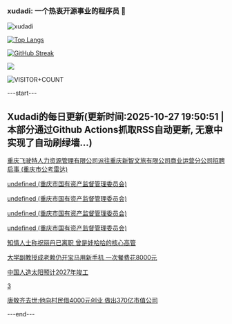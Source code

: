 ### xudadi: 一个热衷开源事业的程序员 👋

![xudadi](https://github-readme-stats-git-masterorgs-github-readme-stats-team.vercel.app/api?username=xudadi)

[![Top Langs](https://github-readme-stats.vercel.app/api/top-langs/?username=xudadi)](https://github.com/anuraghazra/github-readme-stats)

[![GitHub Streak](https://streak-stats.demolab.com?user=xudadi&locale=zh_Hans)](https://git.io/streak-stats)

![](https://raw.githubusercontent.com/xudadi/xudadi/main/assets/github-contribution-grid-snake.svg)

![VISITOR+COUNT](https://komarev.com/ghpvc/?username=xudadi&label=VISITOR+COUNT)


---start---

## Xudadi的每日更新(更新时间:2025-10-27 19:50:51 | 本部分通过Github Actions抓取RSS自动更新, 无意中实现了自动刷绿墙...)

[重庆飞驶特人力资源管理有限公司派往重庆新智文旅有限公司商业运营分公司招聘启事 (重庆市公考雷达)](https://www.gongkaoleida.com/article/2663912)

[undefined (重庆市国有资产监督管理委员会)](https://dadilab.github.io/feeds/all.xml)

[undefined (重庆市国有资产监督管理委员会)](https://dadilab.github.io/feeds/all.xml)

[undefined (重庆市国有资产监督管理委员会)](https://dadilab.github.io/feeds/all.xml)

[undefined (重庆市国有资产监督管理委员会)](https://dadilab.github.io/feeds/all.xml)

[知情人士称祝丽丹已离职 曾是娃哈哈的核心高管](https://m.163.com/news/article/KCSLE06H0534A4SC.html)

[大学副教授成老赖仍开宝马用新手机 一次餐费花8000元](https://m.163.com/news/article/KCSJ9M0H0512D3VJ.html)

[中国人造太阳预计2027年竣工](https://m.163.com/news/article/KCSIF15805198CJN.html)

[3](https://m.163.com/touch/news/sub/domestic)

[唐敖齐去世:他向村民借4000元创业 做出370亿市值公司](https://m.163.com/news/article/KCSI9TSN051492T3.html)

---end---
